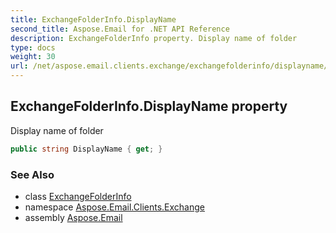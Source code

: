 ```yaml
---
title: ExchangeFolderInfo.DisplayName
second_title: Aspose.Email for .NET API Reference
description: ExchangeFolderInfo property. Display name of folder
type: docs
weight: 30
url: /net/aspose.email.clients.exchange/exchangefolderinfo/displayname/
---
```

## ExchangeFolderInfo.DisplayName property

Display name of folder

```csharp
public string DisplayName { get; }
```

### See Also

* class [ExchangeFolderInfo](../)
* namespace [Aspose.Email.Clients.Exchange](../../exchangefolderinfo/)
* assembly [Aspose.Email](../../../)


